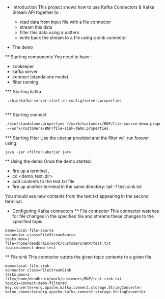 * Introduction
This project shows how to use Kafka Connectors & Kafka Stream APi together to :
  - read data from input file with a file connector
  - stream this data
  - filter this data using a pattern
  - write back the stream to a  file using a sink connector
  
* The demo

** Starting components
You need to have :
  - zookeeper
  - kafka server
  - connect (standalone mode)
  - filter running
   
*** Starting kafka
``` bash
 ./bin/kafka-server-start.sh config/server.properties
   
```

*** Starting connect
```bash
./bin/standalone.properties ~/work/customers/BNP/file-source-demo.properties
 ~/work/customers/BNP/file-sink-demo.properties
```

*** Starting filter 
Use the uberjar provided and the filter will run forever using:
```shell
java -jar <filter-uberjar.jar>
```   

** Using the demo
Once the demo started:
- fire up a terminal ,
- cd <demo_text_dir>
- add contents to the test.txt file
- fire up another terminal in the same directory: tail -f test.sink.txt

You should see new contents from the test.txt appearing in the second terminal.


* Configuring Kafka connectors
** File connector
This connector watches for file  changes in the specified file and streams these
changes to the specified topic. 
```
name=local-file-source                                                                          
connector.class=FileStreamSource                                                                
tasks.max=1                                                                                     
file=/home/deadbrain/work/customers/BNP/test.txt                                                
topic=connect-demo-test  

```  
  
**  File sink
This connector outpts the given topic contents to a given file.
```
name=local-file-sink                                                                            
connector.class=FileStreamSink                                                                  
tasks.max=1                                                                                     
file=/home/deadbrain/work/customers/BNP/test.sink.txt                                           
topics=connect-demo-filtered                                                                    
key.converter=org.apache.kafka.connect.storage.StringConverter                                  
value.converter=org.apache.kafka.connect.storage.StringConverter  
``` 

